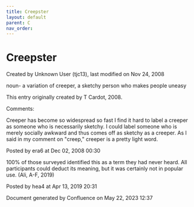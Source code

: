 ```yaml
---
title: Creepster
layout: default
parent: C
nav_order:
---
```


# Creepster

Created by  Unknown User (tjc13), last modified on Nov 24, 2008

noun- a variation of creeper, a sketchy person who makes people uneasy

This entry originally created by T Cardot, 2008.

Comments:

Creeper has become so widespread so fast I find it hard to label a creeper as someone who is necessarily sketchy. I could label someone who is merely socially awkward and thus comes off as sketchy as a creeper. As I said in my comment on &quot;creep,&quot; creeper is a pretty light word.

Posted by era6 at Dec 02, 2008 00:30

100% of those surveyed identified this as a term they had never heard. All participants could deduct its meaning, but it was certainly not in popular use. (Ali, A-F, 2019)

Posted by hea4 at Apr 13, 2019 20:31

Document generated by Confluence on May 22, 2023 12:37


